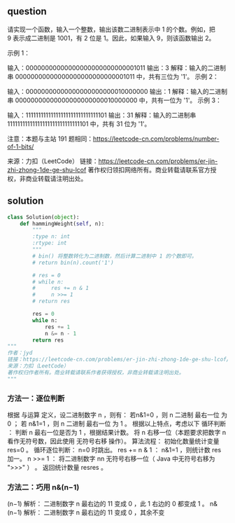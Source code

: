 

## question
请实现一个函数，输入一个整数，输出该数二进制表示中 1 的个数。例如，把 9 表示成二进制是 1001，有 2 位是 1。因此，如果输入 9，则该函数输出 2。

示例 1：

输入：00000000000000000000000000001011
输出：3
解释：输入的二进制串 00000000000000000000000000001011 中，共有三位为 '1'。
示例 2：

输入：00000000000000000000000010000000
输出：1
解释：输入的二进制串 00000000000000000000000010000000 中，共有一位为 '1'。
示例 3：

输入：11111111111111111111111111111101
输出：31
解释：输入的二进制串 11111111111111111111111111111101 中，共有 31 位为 '1'。
 

注意：本题与主站 191 题相同：https://leetcode-cn.com/problems/number-of-1-bits/

来源：力扣（LeetCode）
链接：https://leetcode-cn.com/problems/er-jin-zhi-zhong-1de-ge-shu-lcof
著作权归领扣网络所有。商业转载请联系官方授权，非商业转载请注明出处。

## solution

```python
class Solution(object):
    def hammingWeight(self, n):
        """
        :type n: int
        :rtype: int
        """
        # bin() 将整数转化为二进制数，然后计算二进制中 1 的个数即可。
        # return bin(n).count('1')

        # res = 0
        # while n:
        #     res += n & 1
        #     n >>= 1
        # return res

        res = 0
        while n:
            res += 1
            n &= n - 1
        return res
"""
作者：jyd
链接：https://leetcode-cn.com/problems/er-jin-zhi-zhong-1de-ge-shu-lcof/solution/mian-shi-ti-15-er-jin-zhi-zhong-1de-ge-shu-wei-yun/
来源：力扣（LeetCode）
著作权归作者所有。商业转载请联系作者获得授权，非商业转载请注明出处。
"""
```
### 方法一：逐位判断
根据 与运算 定义，设二进制数字 n ，则有：
若n&1=0 ，则 n 二进制 最右一位 为 0 ；
若 n&1=1 ，则 n 二进制 最右一位 为 1 。
根据以上特点，考虑以下 循环判断 ：
判断 n 最右一位是否为 1 ，根据结果计数。
将 n 右移一位（本题要求把数字 n 看作无符号数，因此使用 无符号右移 操作）。
算法流程：
初始化数量统计变量 res=0 。
循环逐位判断： n=0 时跳出。
res += n & 1 ： n&1=1 ，则统计数 res 加一。
n >>= 1 ： 将二进制数字 nn 无符号右移一位（ Java 中无符号右移为 ">>>" ） 。
返回统计数量 resres 。


### 方法二：巧用 n&(n−1)
(n−1) 解析： 二进制数字 n 最右边的 11 变成 0 ，此 1 右边的 0 都变成 1 。
n&(n−1) 解析： 二进制数字 n 最右边的 11 变成 0 ，其余不变
